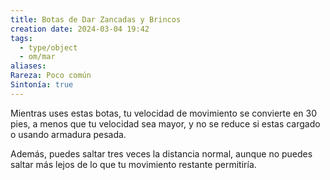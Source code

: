 ```yaml
---
title: Botas de Dar Zancadas y Brincos
creation date: 2024-03-04 19:42
tags:
  - type/object
  - om/mar
aliases: 
Rareza: Poco común
Sintonía: true
---
```

Mientras uses estas botas, tu velocidad de movimiento se convierte en 30 pies, a menos que tu velocidad sea mayor, y no se reduce si estas cargado o usando armadura pesada.

Además, puedes saltar tres veces la distancia normal, aunque no puedes saltar más lejos de lo que tu movimiento restante permitiría.